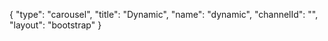 {
    "type": "carousel",
    "title": "Dynamic",
    "name": "dynamic",
    "channelId": "",
    "layout": "bootstrap"
}